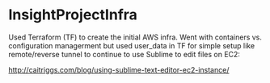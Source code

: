 # InsightProjectInfra

Used Terraform (TF) to create the initial AWS infra. Went with containers vs. configuration managerment but used user_data in TF for  simple setup  like remote/reverse tunnel to continue to use Sublime to edit files on EC2:

http://caitriggs.com/blog/using-sublime-text-editor-ec2-instance/
